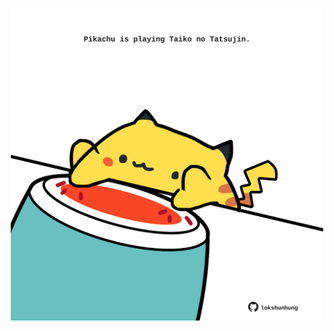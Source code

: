 <!-- built at 24/01/2021, 08:24:21 UTC -->
<p align="center">
  <img width="500" height="500" src="./ReadmeImage.svg">
</p>
